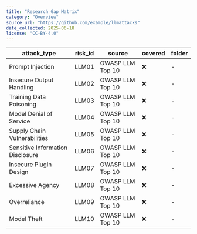 ```yaml
---
title: "Research Gap Matrix"
category: "Overview"
source_url: "https://github.com/example/llmattacks"
date_collected: 2025-06-18
license: "CC-BY-4.0"
---
```


| attack_type | risk_id | source | covered | folder |
|-------------|---------|--------|---------|--------|
| Prompt Injection | LLM01 | OWASP LLM Top 10 | ❌ | - |
| Insecure Output Handling | LLM02 | OWASP LLM Top 10 | ❌ | - |
| Training Data Poisoning | LLM03 | OWASP LLM Top 10 | ❌ | - |
| Model Denial of Service | LLM04 | OWASP LLM Top 10 | ❌ | - |
| Supply Chain Vulnerabilities | LLM05 | OWASP LLM Top 10 | ❌ | - |
| Sensitive Information Disclosure | LLM06 | OWASP LLM Top 10 | ❌ | - |
| Insecure Plugin Design | LLM07 | OWASP LLM Top 10 | ❌ | - |
| Excessive Agency | LLM08 | OWASP LLM Top 10 | ❌ | - |
| Overreliance | LLM09 | OWASP LLM Top 10 | ❌ | - |
| Model Theft | LLM10 | OWASP LLM Top 10 | ❌ | - |


